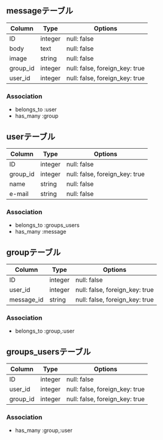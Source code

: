 ## messageテーブル

|Column|Type|Options|
|------|----|-------|
|ID|integer|null: false|
|body|text|null: false|
|image|string|null: false|
|group_id|integer|null: false, foreign_key: true|
|user_id|integer|null: false, foreign_key: true|

### Association
- belongs_to :user
- has_many :group

## userテーブル

|Column|Type|Options|
|------|----|-------|
|ID|integer|null: false|
|group_id|integer|null: false, foreign_key: true|
|name|string|null: false|
|e-mail|string|null: false|
### Association
- belongs_to :groups_users
- has_many :message

## groupテーブル

|Column|Type|Options|
|------|----|-------|
|ID|integer|null: false|
|user_id|integer|null: false, foreign_key: true|
|message_id|string|null: false, foreign_key: true|

### Association
- belongs_to :group,:user

## groups_usersテーブル

|Column|Type|Options|
|------|----|-------|
|ID|integer|null: false|
|user_id|integer|null: false, foreign_key: true|
|group_id|integer|null: false, foreign_key: true|

### Association
- has_many :group,:user
